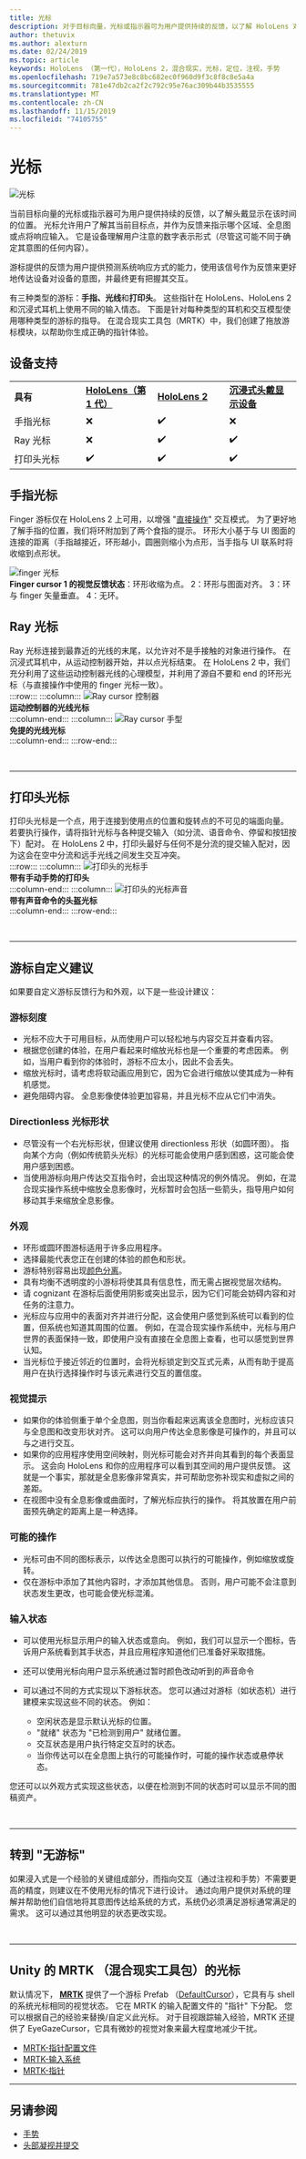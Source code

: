 ```yaml
---
title: 光标
description: 对于目标向量，光标或指示器可为用户提供持续的反馈，以了解 HoloLens 对其意图的了解情况。
author: thetuvix
ms.author: alexturn
ms.date: 02/24/2019
ms.topic: article
keywords: HoloLens （第一代），HoloLens 2，混合现实，光标，定位，注视，手势
ms.openlocfilehash: 719e7a573e8c8bc682ec0f960d9f3c8f8c8e5a4a
ms.sourcegitcommit: 781e47db2ca2f2c792c95e76ac309b44b3535555
ms.translationtype: MT
ms.contentlocale: zh-CN
ms.lasthandoff: 11/15/2019
ms.locfileid: "74105755"
---
```

# <a name="cursors"></a>光标

![光标](images/UX/UX_Hero_Cursor.jpg)

当前目标向量的光标或指示器可为用户提供持续的反馈，以了解头戴显示在该时间的位置。 光标允许用户了解其当前目标点，并作为反馈来指示哪个区域、全息图或点将响应输入。 它是设备理解用户注意的数字表示形式（尽管这可能不同于确定其意图的任何内容）。

游标提供的反馈为用户提供预测系统响应方式的能力，使用该信号作为反馈来更好地传达设备对设备的意图，并最终更有把握其交互。

有三种类型的游标：**手指、光线**和**打印头**。 这些指针在 HoloLens、HoloLens 2 和沉浸式耳机上使用不同的输入情态。 下面是针对每种类型的耳机和交互模型使用哪种类型的游标的指导。 在混合现实工具包（MRTK）中，我们创建了拖放游标模块，以帮助你生成正确的指针体验。


## <a name="device-support"></a>设备支持

<table>
    <colgroup>
    <col width="25%" />
    <col width="25%" />
    <col width="25%" />
    <col width="25%" />
    </colgroup>
    <tr>
        <td><strong>具有</strong></td>
        <td><a href="hololens-hardware-details.md"><strong>HoloLens（第 1 代）</strong></a></td>
        <td><a href="https://docs.microsoft.com/hololens/hololens2-hardware"><strong>HoloLens 2</strong></td>
        <td><a href="immersive-headset-hardware-details.md"><strong>沉浸式头戴显示设备</strong></a></td>
    </tr>
     <tr>
        <td>手指光标</td>
        <td>❌</td>
        <td>✔️</td>
        <td>❌</td>
    </tr>
     <tr>
        <td>Ray 光标</td>
        <td>❌</td>
        <td>✔️</td>
        <td>✔️</td>
    </tr>
    <tr>
        <td>打印头光标</td>
        <td>✔️</td>
        <td>✔️</td>
        <td>✔️</td>
    </tr>
</table>

## <a name="finger-cursor"></a>手指光标
Finger 游标仅在 HoloLens 2 上可用，以增强 "[直接操作](direct-manipulation.md)" 交互模式。 为了更好地了解手指的位置，我们将环附加到了两个食指的提示。 环形大小基于与 UI 图面的连接的距离（手指越接近，环形越小，圆圈则缩小为点形，当手指与 UI 联系时将收缩到点形状。 <br>

![finger 光标](images/finger-cursor.png)<br>
**Finger cursor 1 的视觉反馈状态**：环形收缩为点。 2：环形与图面对齐。 3：环与 finger 矢量垂直。 4：无环。

## <a name="ray-cursor"></a>Ray 光标
Ray 光标连接到最靠近的光线的末尾，以允许对不是手接触的对象进行操作。 在沉浸式耳机中，从运动控制器开始，并以点光标结束。 在 HoloLens 2 中，我们充分利用了这些运动控制器光线的心理模型，并利用了源自不要和 end 的环形光标（与直接操作中使用的 finger 光标一致）。 <br>
:::row:::
    :::column:::
        ![Ray cursor 控制器](images/ray-cursor-controller.png)<br>
        **运动控制器的光线光标**<br>
    :::column-end:::
    :::column:::
        ![Ray cursor 手型](images/ray-cursor-hand.png)<br>
        **免提的光线光标**<br>
    :::column-end:::
:::row-end:::

<br>

---


## <a name="head-gaze-cursor"></a>打印头光标
打印头光标是一个点，用于连接到使用点的位置和旋转点的不可见的端面向量。 若要执行操作，请将指针光标与各种提交输入（如分流、语音命令、停留和按钮按下）配对。 在 HoloLens 2 中，打印头最好与任何不是分流的提交输入配对，因为这会在空中分流和远手光线之间发生交互冲突。 <br>
:::row:::
    :::column:::
        ![打印头的光标手](images/head-gaze-cursor-hand.png)<br>
        **带有手动手势的打印头**<br>
    :::column-end:::
    :::column:::
        ![打印头的光标声音](images/head-gaze-cursor-voice.png)<br>
        **带有声音命令的头盔光标**<br>
    :::column-end:::
:::row-end:::

<br>

---


## <a name="cursor-customization-recommendations"></a>游标自定义建议
如果要自定义游标反馈行为和外观，以下是一些设计建议：

### <a name="cursor-scale"></a>游标刻度
* 光标不应大于可用目标，从而使用户可以轻松地与内容交互并查看内容。
* 根据您创建的体验，在用户看起来时缩放光标也是一个重要的考虑因素。 例如，当用户看到你的体验时，游标不应太小，因此不会丢失。
* 缩放光标时，请考虑将软动画应用到它，因为它会进行缩放以使其成为一种有机感觉。
* 避免阻碍内容。 全息影像使体验更加容易，并且光标不应从它们中消失。

### <a name="directionless-cursor-shape"></a>Directionless 光标形状
* 尽管没有一个右光标形状，但建议使用 directionless 形状（如圆环图）。 指向某个方向（例如传统箭头光标）的光标可能会使用户感到困惑，这可能会使用户感到困惑。
* 当使用游标向用户传达交互指令时，会出现这种情况的例外情况。 例如，在混合现实操作系统中缩放全息影像时，光标暂时会包括一些箭头，指导用户如何移动其手来缩放全息影像。

### <a name="look-and-feel"></a>外观
* 环形或圆环图游标适用于许多应用程序。
* 选择最能代表您正在创建的体验的颜色和形状。
* 游标特别容易出现[颜色分离](hologram-stability.md#color-separation)。
* 具有均衡不透明度的小游标将使其具有信息性，而无需占据视觉层次结构。
* 请 cognizant 在游标后面使用阴影或突出显示，因为它们可能会妨碍内容和对任务的注意力。
* 光标应与应用中的表面对齐并进行分配，这会使用户感觉到系统可以看到的位置，但系统也知道其周围的位置。 例如，在混合现实操作系统中，光标与用户世界的表面保持一致，即使用户没有直接在全息图上查看，也可以感觉到世界认知。
* 当光标位于接近邻近的位置时，会将光标锁定到交互式元素，从而有助于提高用户在执行选择操作时与该元素进行交互的置信度。

### <a name="visual-cues"></a>视觉提示
* 如果你的体验侧重于单个全息图，则当你看起来远离该全息图时，光标应该只与全息图和改变形状对齐。 这可以向用户传达全息影像是可操作的，并且可以与之进行交互。
* 如果你的应用程序使用空间映射，则光标可能会对齐并向其看到的每个表面显示。 这会向 HoloLens 和你的应用程序可以看到其空间的用户提供反馈。 这就是一个事实，那就是全息影像非常真实，并可帮助您弥补现实和虚拟之间的差距。
* 在视图中没有全息影像或曲面时，了解光标应执行的操作。 将其放置在用户前面预先确定的距离上是一种选择。

### <a name="possible-actions"></a>可能的操作
* 光标可由不同的图标表示，以传达全息图可以执行的可能操作，例如缩放或旋转。
* 仅在游标中添加了其他内容时，才添加其他信息。 否则，用户可能不会注意到状态发生更改，也可能会使光标混淆。

### <a name="input-state"></a>输入状态
* 可以使用光标显示用户的输入状态或意向。 例如，我们可以显示一个图标，告诉用户系统看到其手状态，并且应用程序知道他们已准备好采取措施。
* 还可以使用光标向用户显示系统通过暂时颜色改动听到的声音命令

* 可以通过不同的方式实现以下游标状态。 您可以通过对游标（如状态机）进行建模来实现这些不同的状态。 例如：
    * 空闲状态是显示默认光标的位置。
    * "就绪" 状态为 "已检测到用户" 就绪位置。
    * 交互状态是用户执行特定交互时的状态。
    * 当你传达可以在全息图上执行的可能操作时，可能的操作状态或悬停状态。

您还可以以外观方式实现这些状态，以便在检测到不同的状态时可以显示不同的图稿资产。

<br>

---


## <a name="going-cursor-free"></a>转到 "无游标"
如果浸入式是一个经验的关键组成部分，而指向交互（通过注视和手势）不需要更高的精度，则建议在不使用光标的情况下进行设计。 通过向用户提供对系统的理解并帮助他们自信地将其意图传达给系统的方式，系统仍必须满足游标通常满足的需求。 这可以通过其他明显的状态更改实现。

<br>

---

## <a name="cursor-in-mrtkmixed-reality-toolkit-for-unity"></a>Unity 的 MRTK （混合现实工具包）的光标
默认情况下， **[MRTK](https://github.com/Microsoft/MixedRealityToolkit-Unity)** 提供了一个游标 Prefab （[DefaultCursor](https://github.com/microsoft/MixedRealityToolkit-Unity/tree/mrtk_release/Assets/MixedRealityToolkit.SDK/Features/UX/Prefabs/Cursors)），它具有与 shell 的系统光标相同的视觉状态。 它在 MRTK 的输入配置文件的 "指针" 下分配。 您可以根据自己的经验来替换/自定义此光标。 对于目视跟踪输入经验，MRTK 还提供了 EyeGazeCursor，它具有微妙的视觉对象来最大程度地减少干扰。

* [MRTK-指针配置文件](https://microsoft.github.io/MixedRealityToolkit-Unity/Documentation/MixedRealityConfigurationGuide.html#pointer-configuration)
* [MRTK-输入系统](https://microsoft.github.io/MixedRealityToolkit-Unity/Documentation/Input/Overview.html)
* [MRTK-指针](https://microsoft.github.io/MixedRealityToolkit-Unity/Documentation/Input/Pointers.html)


---

## <a name="see-also"></a>另请参阅
* [手势](gaze-and-commit.md#composite-gestures)
* [头部凝视并提交](gaze-and-commit.md)
